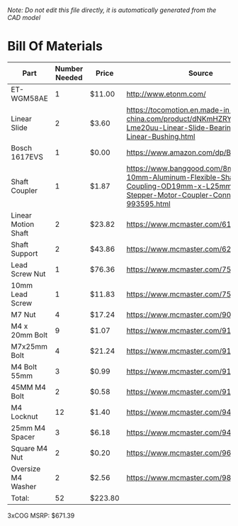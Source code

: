 ###### Note: Do not edit this file directly, it is automatically generated from the CAD model 
# Bill Of Materials 
 |Part|Number Needed|Price|Source| 
 |----|----------|-----|-----|
|ET-WGM58AE|1|$11.00|http://www.etonm.com/|
|Linear Slide|2|$3.60|https://tocomotion.en.made-in-china.com/product/dNKmHZRYAIWa/China-Lme20uu-Linear-Slide-Bearing-20mm-Linear-Bushing.html|
|Bosch 1617EVS|1|$0.00|https://www.amazon.com/dp/B00004TKHV|
|Shaft Coupler|1|$1.87|https://www.banggood.com/8mm-x-10mm-Aluminum-Flexible-Shaft-Coupling-OD19mm-x-L25mm-CNC-Stepper-Motor-Coupler-Connector-p-993595.html|
|Linear Motion Shaft|2|$23.82|https://www.mcmaster.com/6112k109|
|Shaft Support|2|$43.86|https://www.mcmaster.com/62645k42|
|Lead Screw Nut|1|$76.36|https://www.mcmaster.com/7549k16|
|10mm Lead Screw|1|$11.83|https://www.mcmaster.com/7549k71|
|M7 Nut|4|$17.24|https://www.mcmaster.com/90592a018|
|M4 x 20mm Bolt|9|$1.07|https://www.mcmaster.com/91239a152|
|M7x25mm Bolt|4|$21.24|https://www.mcmaster.com/91290a166|
|M4 Bolt 55mm|3|$0.99|https://www.mcmaster.com/91290a187|
|45MM M4 Bolt|2|$0.58|https://www.mcmaster.com/91502a134|
|M4 Locknut|12|$1.40|https://www.mcmaster.com/94645a101|
|25mm M4 Spacer|3|$6.18|https://www.mcmaster.com/94669a092|
|Square M4 Nut|2|$0.20|https://www.mcmaster.com/96887a329|
|Oversize M4 Washer|2|$2.56|https://www.mcmaster.com/98040a102|
|Total: |52|$223.80| |

 3xCOG MSRP: $671.39